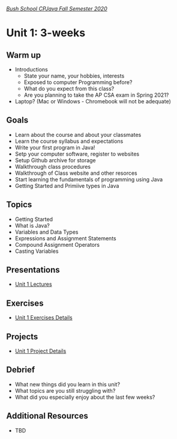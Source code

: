 [_Bush School CPJava Fall Semester 2020_](https://chandrunarayan.github.io/cpjava/)

# Unit 1: 3-weeks

## Warm up
* Introductions
  * State your name, your hobbies, interests
  * Exposed to computer Programming before?
  * What do you expect from this class?
  * Are you planning to take the AP CSA exam in Spring 2021?
* Laptop? (Mac or Windows - Chromebook will not be adequate)

## Goals
* Learn about the course and about your classmates
* Learn the course syllabus and expectations
* Write your first program in Java!
* Setp your computer software, register to websites
* Setup Github archive for storage
* Walkthrough class procedures
* Walkthrough of Class website and other resorces
* Start learning the fundamentals of programming using Java
* Getting Started and Primiive types in Java

## Topics
* Getting Started
* What is Java?
* Variables and Data Types
* Expressions and Assignment Statements
* Compound Assignment Operators
* Casting Variables

## Presentations
* [Unit 1 Lectures](lectures.md)

## Exercises
* [Unit 1 Exercises Details](exercises.md)

## Projects
* [Unit 1 Project Details](projects.md)

## Debrief
* What new things did you learn in this unit?
* What topics are you still struggling with?
* What did you especially enjoy about the last few weeks?

## Additional Resources
* TBD
